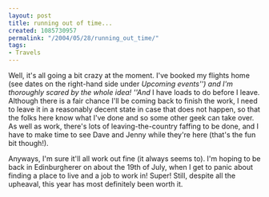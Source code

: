 ```yaml
---
layout: post
title: running out of time...
created: 1085730957
permalink: "/2004/05/28/running_out_time/"
tags:
- Travels
---
```

Well, it's all going a bit crazy at the moment.  I've booked my flights home (see dates on the right-hand side under _Upcoming events'') and I'm thoroughly scared by the whole idea!  ''And_ I have loads to do before I leave.  Although there is a fair chance I'll be coming back to finish the work, I need to leave it in a reasonably decent state in case that does not happen, so that the folks here know what I've done and so some other geek can take over.  As well as work, there's lots of leaving-the-country faffing to be done, and I have to make time to see Dave and Jenny while they're here (that's the fun bit though!).

Anyways, I'm sure it'll all work out fine (it always seems to).  I'm hoping to be back in Edinburgherer on about the 19th of July, when I get to panic about finding a place to live and a job to work in!  Super!  Still, despite all the upheaval, this year has most definitely been worth it.
